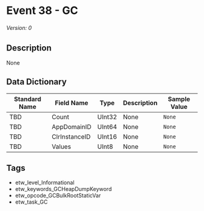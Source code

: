 # Event 38 - GC
###### Version: 0

## Description
None

## Data Dictionary
|Standard Name|Field Name|Type|Description|Sample Value|
|---|---|---|---|---|
|TBD|Count|UInt32|None|`None`|
|TBD|AppDomainID|UInt64|None|`None`|
|TBD|ClrInstanceID|UInt16|None|`None`|
|TBD|Values|UInt8|None|`None`|

## Tags
* etw_level_Informational
* etw_keywords_GCHeapDumpKeyword
* etw_opcode_GCBulkRootStaticVar
* etw_task_GC